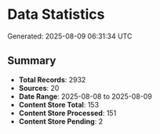 # Data Statistics

Generated: 2025-08-09 06:31:34 UTC

## Summary

- **Total Records**: 2932
- **Sources**: 20
- **Date Range**: 2025-08-08 to 2025-08-09
- **Content Store Total**: 153
- **Content Store Processed**: 151
- **Content Store Pending**: 2

